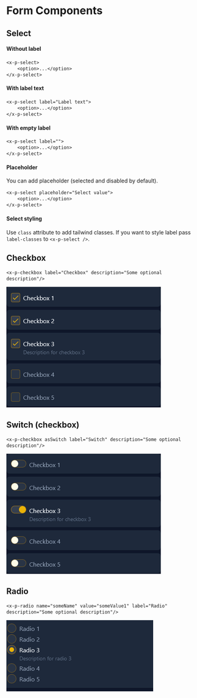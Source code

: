 # Form Components

## Select

#### Without label
```bladehtml
<x-p-select>
    <option>...</option>
</x-p-select>
```

#### With label text
```bladehtml
<x-p-select label="Label text">
    <option>...</option>
</x-p-select>
```

#### With empty label
```bladehtml
<x-p-select label="">
    <option>...</option>
</x-p-select>
```

#### Placeholder
You can add placeholder (selected and disabled by default).
```bladehtml
<x-p-select placeholder="Select value">
    <option>...</option>
</x-p-select>
```


#### Select styling
Use `class` attribute to add tailwind classes.
If you want to style label pass `label-classes` to `<x-p-select />`.


## Checkbox
```bladehtml
<x-p-checkbox label="Checkbox" description="Some optional description"/>
```
![Checkboxes, each on paper](images/checkboxes.png)


## Switch (checkbox)
```bladehtml
<x-p-checkbox asSwitch label="Switch" description="Some optional description"/>
```
![Switches, each on paper](images/switches.png)

## Radio
```bladehtml
<x-p-radio name="someName" value="someValue1" label="Radio" description="Some optional description"/>
```
![Radios, on paper](images/radios.png)
